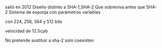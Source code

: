 salió en 2012 
Diseño distinto a SHA-1,SHA-2
Que sobreviva antes que SHA-2
Sistema de esponja con parámetros variables

con 224, 256, 384 y 512 bits 

velocidad de 12.5cpb 

No pretende sustituir a sha-2
solo coexisten